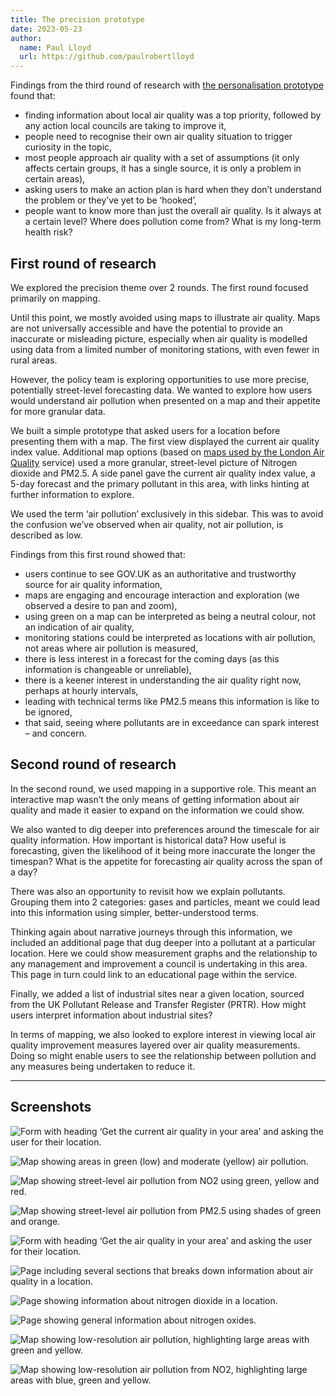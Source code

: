 ```yaml
---
title: The precision prototype
date: 2023-05-23
author:
  name: Paul Lloyd
  url: https://github.com/paulrobertlloyd
---
```


Findings from the third round of research with [the personalisation prototype](/the-personalisation-prototype) found that:

* finding information about local air quality was a top priority, followed by any action local councils are taking to improve it,
* people need to recognise their own air quality situation to trigger curiosity in the topic,
* most people approach air quality with a set of assumptions (it only affects certain groups, it has a single source, it is only a problem in certain areas),
* asking users to make an action plan is hard when they don’t understand the problem or they’ve yet to be ‘hooked’,
* people want to know more than just the overall air quality. Is it always at a certain level? Where does pollution come from? What is my long-term health risk?

## First round of research

We explored the precision theme over 2 rounds. The first round focused primarily on mapping.

Until this point, we mostly avoided using maps to illustrate air quality. Maps are not universally accessible and have the potential to provide an inaccurate or misleading picture, especially when air quality is modelled using data from a limited number of monitoring stations, with even fewer in rural areas.

However, the policy team is exploring opportunities to use more precise, potentially street-level forecasting data. We wanted to explore how users would understand air pollution when presented on a map and their appetite for more granular data.

We built a simple prototype that asked users for a location before presenting them with a map. The first view displayed the current air quality index value. Additional map options (based on [maps used by the London Air Quality](https://apps.london.gov.uk/air-quality/) service) used a more granular, street-level picture of Nitrogen dioxide and PM2.5. A side panel gave the current air quality index value, a 5-day forecast and the primary pollutant in this area, with links hinting at further information to explore.

We used the term ‘air pollution’ exclusively in this sidebar. This was to avoid the confusion we’ve observed when air quality, not air pollution, is described as low.

Findings from this first round showed that:

* users continue to see GOV.UK as an authoritative and trustworthy source for air quality information,
* maps are engaging and encourage interaction and exploration (we observed a desire to pan and zoom),
* using green on a map can be interpreted as being a neutral colour, not an indication of air quality,
* monitoring stations could be interpreted as locations with air pollution, not areas where air pollution is measured,
* there is less interest in a forecast for the coming days (as this information is changeable or unreliable),
* there is a keener interest in understanding the air quality right now, perhaps at hourly intervals,
* leading with technical terms like PM2.5 means this information is like to be ignored,
* that said, seeing where pollutants are in exceedance can spark interest – and concern.

## Second round of research

In the second round, we used mapping in a supportive role. This meant an interactive map wasn’t the only means of getting information about air quality and made it easier to expand on the information we could show.

We also wanted to dig deeper into preferences around the timescale for air quality information. How important is historical data? How useful is forecasting, given the likelihood of it being more inaccurate the longer the timespan? What is the appetite for forecasting air quality across the span of a day?

There was also an opportunity to revisit how we explain pollutants. Grouping them into 2 categories: gases and particles, meant we could lead into this information using simpler, better-understood terms.

Thinking again about narrative journeys through this information, we included an additional page that dug deeper into a pollutant at a particular location. Here we could show measurement graphs and the relationship to any management and improvement a council is undertaking in this area. This page in turn could link to an educational page within the service.

Finally, we added a list of industrial sites near a given location, sourced from the UK Pollutant Release and Transfer Register (PRTR). How might users interpret information about industrial sites?

In terms of mapping, we also looked to explore interest in viewing local air quality improvement measures layered over air quality measurements. Doing so might enable users to see the relationship between pollution and any measures being undertaken to reduce it.

***

## Screenshots

![Form with heading ‘Get the current air quality in your area’ and asking the user for their location.](../images/precision-prototype/1.png "Initial landing page")

![Map showing areas in green (low) and moderate (yellow) air pollution.](../images/precision-prototype/2.png "Initial location map (showing overall air quality)")

![Map showing street-level air pollution from NO2 using green, yellow and red.](../images/precision-prototype/3.png "Initial location map (showing NO2)")

![Map showing street-level air pollution from PM2.5 using shades of green and orange.](../images/precision-prototype/4.png "Initial location map (showing PM2.5)")

![Form with heading ‘Get the air quality in your area’ and asking the user for their location.](../images/precision-prototype/5.png "Revised landing page")

![Page including several sections that breaks down information about air quality in a location.](../images/precision-prototype/6.png "Air quality in Elephant & Castle, SE1")

![Page showing information about nitrogen dioxide in a location.](../images/precision-prototype/7.png "Nitrogen dioxide in Elephant & Castle, SE1")

![Page showing general information about nitrogen oxides.](../images/precision-prototype/8.png "Nitrogen oxides (NOx)")

![Map showing low-resolution air pollution, highlighting large areas with green and yellow.](../images/precision-prototype/9.png "Revised location map (showing current overall air quality)")

![Map showing low-resolution air pollution from NO2, highlighting large areas with blue, green and yellow.](../images/precision-prototype/10.png "Revised location map (showing yearly average NO2 concentration)")
